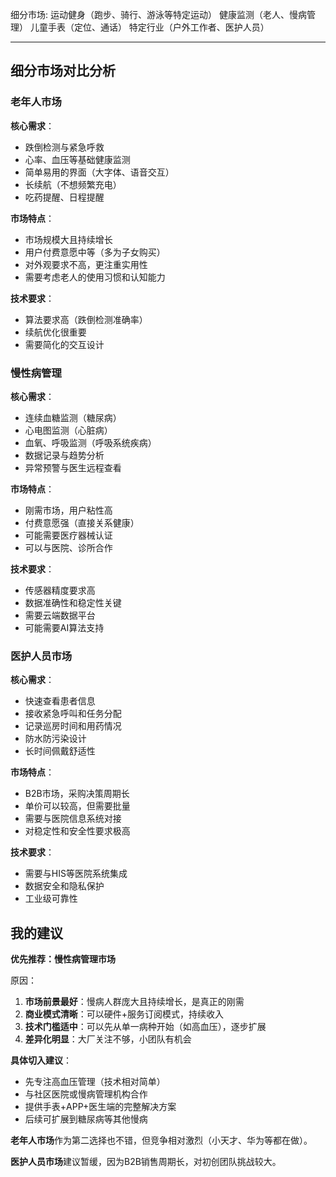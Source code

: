 细分市场:
    运动健身（跑步、骑行、游泳等特定运动）
    健康监测（老人、慢病管理）
    儿童手表（定位、通话）
    特定行业（户外工作者、医护人员）

---

## 细分市场对比分析

### 老年人市场

**核心需求**：
- 跌倒检测与紧急呼救
- 心率、血压等基础健康监测
- 简单易用的界面（大字体、语音交互）
- 长续航（不想频繁充电）
- 吃药提醒、日程提醒

**市场特点**：
- 市场规模大且持续增长
- 用户付费意愿中等（多为子女购买）
- 对外观要求不高，更注重实用性
- 需要考虑老人的使用习惯和认知能力

**技术要求**：
- 算法要求高（跌倒检测准确率）
- 续航优化很重要
- 需要简化的交互设计

### 慢性病管理

**核心需求**：
- 连续血糖监测（糖尿病）
- 心电图监测（心脏病）
- 血氧、呼吸监测（呼吸系统疾病）
- 数据记录与趋势分析
- 异常预警与医生远程查看

**市场特点**：
- 刚需市场，用户粘性高
- 付费意愿强（直接关系健康）
- 可能需要医疗器械认证
- 可以与医院、诊所合作

**技术要求**：
- 传感器精度要求高
- 数据准确性和稳定性关键
- 需要云端数据平台
- 可能需要AI算法支持

### 医护人员市场

**核心需求**：
- 快速查看患者信息
- 接收紧急呼叫和任务分配
- 记录巡房时间和用药情况
- 防水防污染设计
- 长时间佩戴舒适性

**市场特点**：
- B2B市场，采购决策周期长
- 单价可以较高，但需要批量
- 需要与医院信息系统对接
- 对稳定性和安全性要求极高

**技术要求**：
- 需要与HIS等医院系统集成
- 数据安全和隐私保护
- 工业级可靠性

## 我的建议

**优先推荐：慢性病管理市场**

原因：
1. **市场前景最好**：慢病人群庞大且持续增长，是真正的刚需
2. **商业模式清晰**：可以硬件+服务订阅模式，持续收入
3. **技术门槛适中**：可以先从单一病种开始（如高血压），逐步扩展
4. **差异化明显**：大厂关注不够，小团队有机会

**具体切入建议**：
- 先专注高血压管理（技术相对简单）
- 与社区医院或慢病管理机构合作
- 提供手表+APP+医生端的完整解决方案
- 后续可扩展到糖尿病等其他慢病

**老年人市场**作为第二选择也不错，但竞争相对激烈（小天才、华为等都在做）。

**医护人员市场**建议暂缓，因为B2B销售周期长，对初创团队挑战较大。
